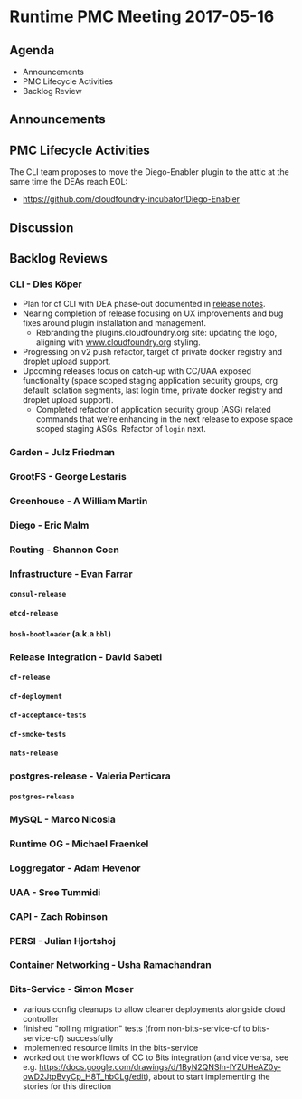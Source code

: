 # Runtime PMC Meeting 2017-05-16

## Agenda

* Announcements
* PMC Lifecycle Activities
* Backlog Review

## Announcements


## PMC Lifecycle Activities
The CLI team proposes to move the Diego-Enabler plugin to the attic at the same time the DEAs reach EOL:
- https://github.com/cloudfoundry-incubator/Diego-Enabler

## Discussion


## Backlog Reviews

### CLI - Dies Köper
- Plan for cf CLI with DEA phase-out documented in [release notes](https://www.pivotaltracker.com/story/show/140879877).
- Nearing completion of release focusing on UX improvements and bug fixes around plugin installation and management.
  - Rebranding the plugins.cloudfoundry.org site: updating the logo, aligning with www.cloudfoundry.org styling.
- Progressing on v2 push refactor, target of private docker registry and droplet upload support.
- Upcoming releases focus on catch-up with CC/UAA exposed functionality (space scoped staging application security groups, org default isolation segments, last login time, private docker registry and droplet upload support).
  - Completed refactor of application security group (ASG) related commands that we're enhancing in the next release to expose space scoped staging ASGs. Refactor of `login` next.

### Garden - Julz Friedman

### GrootFS - George Lestaris


### Greenhouse - A William Martin


### Diego - Eric Malm


### Routing - Shannon Coen


### Infrastructure - Evan Farrar

#### `consul-release`


#### `etcd-release`

#### `bosh-bootloader` (a.k.a `bbl`)

### Release Integration - David Sabeti

#### `cf-release`

#### `cf-deployment`

#### `cf-acceptance-tests`

#### `cf-smoke-tests`

#### `nats-release`

### postgres-release - Valeria Perticara

#### `postgres-release`

### MySQL - Marco Nicosia

### Runtime OG - Michael Fraenkel

### Loggregator - Adam Hevenor

### UAA - Sree Tummidi

### CAPI - Zach Robinson

### PERSI - Julian Hjortshoj

### Container Networking - Usha Ramachandran

### Bits-Service - Simon Moser

- various config cleanups to allow cleaner deployments alongside cloud controller 
- finished "rolling migration" tests (from non-bits-service-cf to bits-service-cf) successfully 
- Implemented resource limits in the bits-service 
- worked out the workflows of CC to Bits integration (and vice versa, see e.g. https://docs.google.com/drawings/d/1ByN2QNSln-lYZUHeAZ0y-owD2JtpBvyCp_H8T_hbCLg/edit), about to start implementing the stories for this direction 
